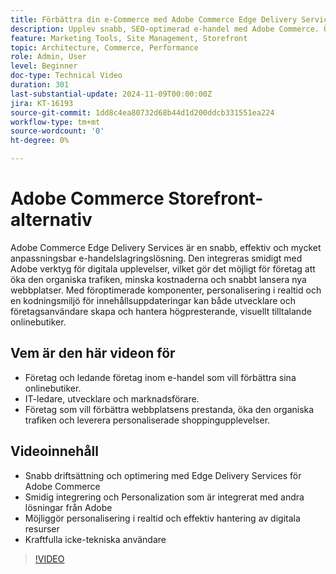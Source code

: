 ```yaml
---
title: Förbättra din e-Commerce med Adobe Commerce Edge Delivery Services
description: Upplev snabb, SEO-optimerad e-handel med Adobe Commerce. Öka trafiken, spara pengar och hantera enkelt din butik med Edge Delivery Services.
feature: Marketing Tools, Site Management, Storefront
topic: Architecture, Commerce, Performance
role: Admin, User
level: Beginner
doc-type: Technical Video
duration: 301
last-substantial-update: 2024-11-09T00:00:00Z
jira: KT-16193
source-git-commit: 1dd8c4ea80732d68b44d1d200ddcb331551ea224
workflow-type: tm+mt
source-wordcount: '0'
ht-degree: 0%

---
```



# Adobe Commerce Storefront-alternativ

Adobe Commerce Edge Delivery Services är en snabb, effektiv och mycket anpassningsbar e-handelslagringslösning.
Den integreras smidigt med Adobe verktyg för digitala upplevelser, vilket gör det möjligt för företag att öka den organiska trafiken, minska kostnaderna och snabbt lansera nya webbplatser. Med föroptimerade komponenter, personalisering i realtid och en kodningsmiljö för innehållsuppdateringar kan både utvecklare och företagsanvändare skapa och hantera högpresterande, visuellt tilltalande onlinebutiker.

## Vem är den här videon för

- Företag och ledande företag inom e-handel som vill förbättra sina onlinebutiker.
- IT-ledare, utvecklare och marknadsförare.
- Företag som vill förbättra webbplatsens prestanda, öka den organiska trafiken och leverera personaliserade shoppingupplevelser.

## Videoinnehåll

- Snabb driftsättning och optimering med Edge Delivery Services för Adobe Commerce
- Smidig integrering och Personalization som är integrerat med andra lösningar från Adobe
- Möjliggör personalisering i realtid och effektiv hantering av digitala resurser
- Kraftfulla icke-tekniska användare

>[!VIDEO](https://video.tv.adobe.com/v/3448390?learn=on&captions=swe)
